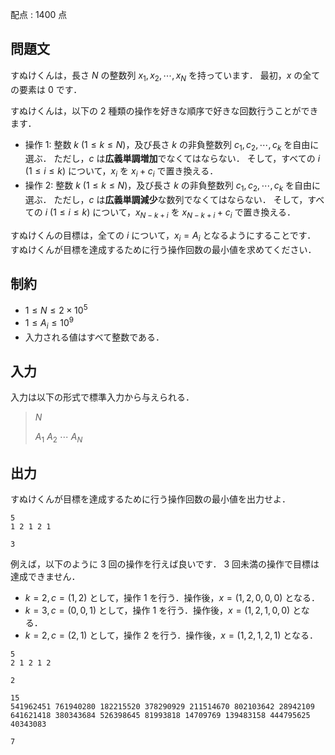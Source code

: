 配点 : $1400$ 点

## 問題文

すぬけくんは，長さ $N$ の整数列 $x_1,x_2,\cdots,x_N$ を持っています．
最初，$x$ の全ての要素は $0$ です．

すぬけくんは，以下の $2$ 種類の操作を好きな順序で好きな回数行うことができます．

- 操作 $1$: 整数 $k$ ($1 \leq k \leq N$)，及び長さ $k$ の非負整数列 $c_1,c_2,\cdots,c_k$ を自由に選ぶ．
ただし，$c$ は**広義単調増加**でなくてはならない．
そして，すべての $i$ ($1 \leq i \leq k$) について，$x_i$ を $x_i+c_i$ で置き換える．
- 操作 $2$: 整数 $k$ ($1 \leq k \leq N$)，及び長さ $k$ の非負整数列 $c_1,c_2,\cdots,c_k$ を自由に選ぶ．
ただし，$c$ は**広義単調減少**な数列でなくてはならない．
そして，すべての $i$ ($1 \leq i \leq k$) について，$x_{N-k+i}$ を $x_{N-k+i}+c_i$ で置き換える．

すぬけくんの目標は，全ての $i$ について，$x_i=A_i$ となるようにすることです．
すぬけくんが目標を達成するために行う操作回数の最小値を求めてください．

## 制約

- $1 \leq N \leq 2 \times 10^5$
- $1 \leq A_i \leq 10^9$
- 入力される値はすべて整数である．

## 入力

入力は以下の形式で標準入力から与えられる．

> $N$
> 
> $A_1$ $A_2$ $\cdots$ $A_N$

## 出力

すぬけくんが目標を達成するために行う操作回数の最小値を出力せよ．

```input1
5
1 2 1 2 1
```

```output1
3
```

例えば，以下のように $3$ 回の操作を行えば良いです．
$3$ 回未満の操作で目標は達成できません．

- $k=2,c=(1,2)$ として，操作 $1$ を行う．操作後，$x=(1,2,0,0,0)$ となる．
- $k=3,c=(0,0,1)$ として，操作 $1$ を行う．操作後，$x=(1,2,1,0,0)$ となる．
- $k=2,c=(2,1)$ として，操作 $2$ を行う．操作後，$x=(1,2,1,2,1)$ となる．

```input2
5
2 1 2 1 2
```

```output2
2
```

```input3
15
541962451 761940280 182215520 378290929 211514670 802103642 28942109 641621418 380343684 526398645 81993818 14709769 139483158 444795625 40343083
```

```output3
7
```